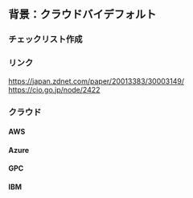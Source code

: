 ## 背景：クラウドバイデフォルト
### チェックリスト作成
### リンク
https://japan.zdnet.com/paper/20013383/30003149/
https://cio.go.jp/node/2422

### クラウド
#### AWS
#### Azure
#### GPC
#### IBM
